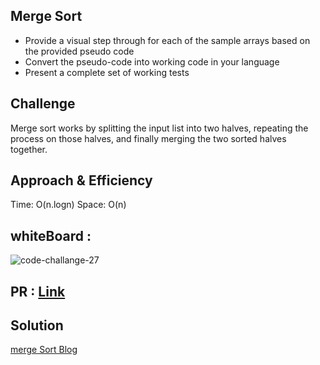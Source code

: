 ## Merge Sort
 - Provide a visual step through for each of the sample arrays based on the provided pseudo code
 - Convert the pseudo-code into working code in your language
 - Present a complete set of working tests

## Challenge
Merge sort works by splitting the input list into two halves, repeating the process on those halves, and finally merging the two sorted halves together.

## Approach & Efficiency

Time: O(n.logn)
Space: O(n)

## whiteBoard : 
![code-challange-27](https://user-images.githubusercontent.com/75991604/169369432-68901abd-c2f9-4881-9a16-8bdace0c410c.png)

## PR : [Link](https://github.com/hind-hb/data-structures-and-algorithms2/pull/22/commits/9df98f20f9930bdaa1af36bf47c4ece0f4b06a27)


## Solution
[merge Sort Blog](https://github.com/hind-hb/data-structures-and-algorithms2/blob/mergeSort/MergeSort/BLOG.md)
